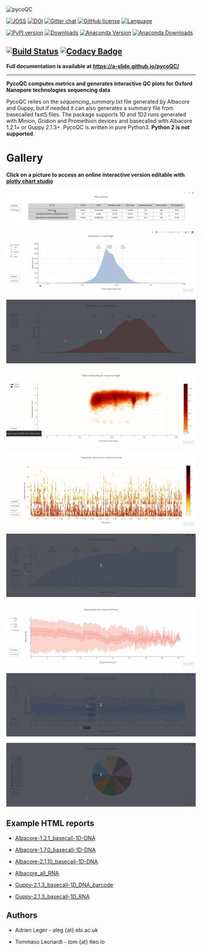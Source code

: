 ![pycoQC](https://raw.githubusercontent.com/a-slide/pycoQC/master/docs/pictures/pycoQC_long.png)

[![JOSS](http://joss.theoj.org/papers/ea8e08dc950622bdd5d16a65649954aa/status.svg)](http://joss.theoj.org/papers/ea8e08dc950622bdd5d16a65649954aa)
[![DOI](https://zenodo.org/badge/94531811.svg)](https://zenodo.org/badge/latestdoi/94531811)
[![Gitter chat](https://badges.gitter.im/gitterHQ/gitter.png)](https://gitter.im/pycoQC/community?utm_source=share-link&utm_medium=link&utm_campaign=share-link)
[![GitHub license](https://img.shields.io/github/license/a-slide/pycoQC.svg)](https://github.com/a-slide/pycoQC/blob/master/LICENSE)
[![Language](https://raw.githubusercontent.com/a-slide/pycoQC/master/docs/pictures/language-Python3-brightgreen.png)](https://www.python.org/)


[![PyPI version](https://badge.fury.io/py/pycoQC.svg)](https://badge.fury.io/py/pycoQC)
[![Downloads](https://pepy.tech/badge/pycoqc)](https://pepy.tech/project/pycoqc)
[![Anaconda Version](https://anaconda.org/aleg/pycoqc/badges/version.svg)](https://anaconda.org/aleg/pycoqc)
[![Anaconda Downloads](https://anaconda.org/aleg/pycoqc/badges/downloads.svg)](https://anaconda.org/aleg/pycoqc)

[![Build Status](https://travis-ci.com/a-slide/pycoQC.svg?branch=master)](https://travis-ci.com/a-slide/pycoQC)
[![Codacy Badge](https://api.codacy.com/project/badge/Grade/07db58961a3c4fc1b6dc34c54079b477)](https://www.codacy.com/app/a-slide/pycoQC?utm_source=github.com&amp;utm_medium=referral&amp;utm_content=a-slide/pycoQC&amp;utm_campaign=Badge_Grade)
---

**Full documentation is available at https://a-slide.github.io/pycoQC/**

---

**PycoQC computes metrics and generates interactive QC plots for Oxford Nanopore technologies sequencing data**

PycoQC relies on the *sequencing_summary.txt* file generated by Albacore and Guppy, but if needed it can also generates a summary file from basecalled fast5 files. The package supports 1D and 1D2 runs generated with Minion, Gridion and Promethion devices and basecalled with Albacore 1.2.1+ or Guppy 2.1.3+. PycoQC is written in pure Python3. **Python 2 is not supported**.

# Gallery

**Click on a picture to access an online interactive version editable with [plotly chart studio](https://plot.ly/online-chart-maker/)**

[![summary](./docs/pictures/summary.gif)](https://plot.ly/~aleg/16/)

[![reads_len_1D_example](./docs/pictures/reads_len_1D.gif)](https://plot.ly/~aleg/2/distribution-of-read-length/)

[![reads_len_1D_example](./docs/pictures/reads_qual_1D.gif)](https://plot.ly/~aleg/66/distribution-of-read-quality-scores/)

[![reads_qual_len_2D_example](./docs/pictures/reads_qual_len_2D.gif)](https://plot.ly/~aleg/3/mean-read-quality-per-sequence-length/)

[![channels_activity](./docs/pictures/channels_activity.gif)](https://plot.ly/~aleg/4/output-per-channel-over-experiment-time/)

[![output_over_time](./docs/pictures/output_over_time.gif)](https://plot.ly/~aleg/5/output-over-experiment-time/)

[![qual_over_time](./docs/pictures/qual_over_time.gif)](https://plot.ly/~aleg/6/mean-read-quality-over-experiment-time/)

[![len_over_time](./docs/pictures/len_over_time.gif)](https://plot.ly/~aleg/28/read-length-over-experiment-time/)

[![barcode_counts](./docs/pictures/barcode_counts.gif)](https://plot.ly/~aleg/7/percentage-of-reads-per-barcode/)

## Example HTML reports

* [Albacore-1.2.1_basecall-1D-DNA](https://a-slide.github.io/pycoQC/demo/data/output/Albacore-1.2.1_basecall-1D-DNA.html)

* [Albacore-1.7.0_basecall-1D-DNA](https://a-slide.github.io/pycoQC/demo/data/output/Albacore-1.7.0_basecall-1D-DNA.html)

* [Albacore-2.1.10_basecall-1D-DNA](https://a-slide.github.io/pycoQC/demo/data/output/Albacore-2.1.10_basecall-1D-DNA.html)

* [Albacore_all_RNA](https://a-slide.github.io/pycoQC/demo/data/output/Albacore_all_RNA.html)

* [Guppy-2.1.3_basecall-1D_DNA_barcode](https://a-slide.github.io/pycoQC/demo/data/output/Guppy-2.1.3_basecall-1D_DNA_barcode.html)

* [Guppy-2.1.3_basecall-1D_RNA](https://a-slide.github.io/pycoQC/demo/data/output/Guppy-2.1.3_basecall-1D_RNA.html)

## Authors

* Adrien Leger - aleg {at} ebi.ac.uk

* Tommaso Leonardi - tom {at} tleo.io
